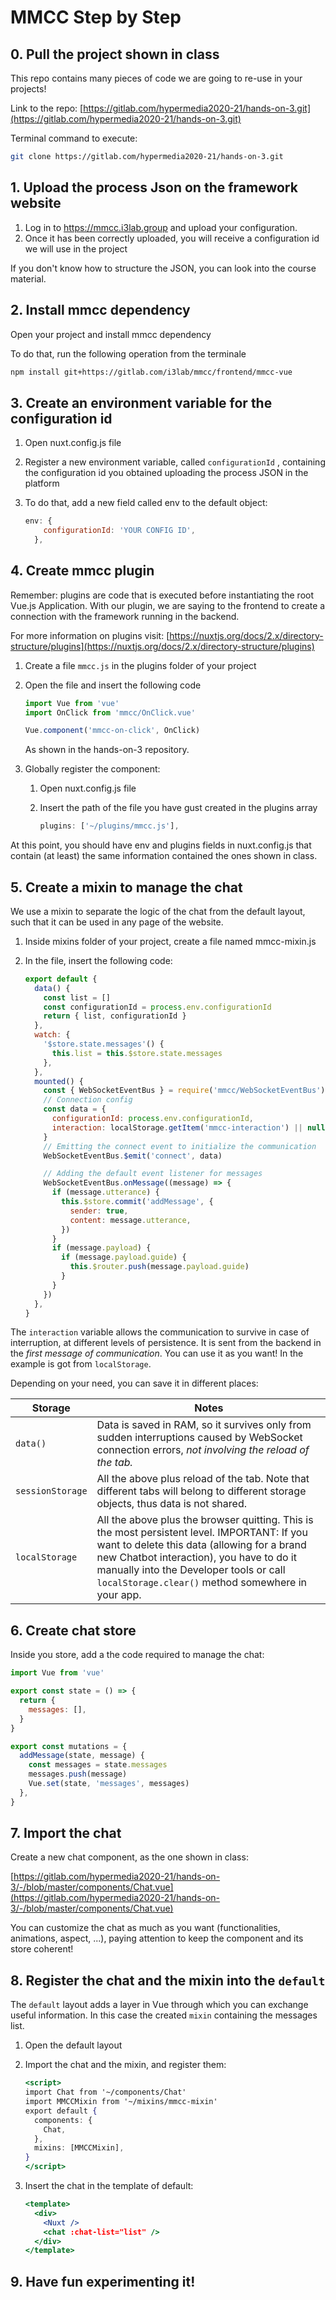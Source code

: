# MMCC Step by Step

## 0. Pull the project shown in class

This repo contains many pieces of code we are going to re-use in your projects!

Link to the repo: [https://gitlab.com/hypermedia2020-21/hands-on-3.git](https://gitlab.com/hypermedia2020-21/hands-on-3.git)

Terminal command to execute:

```bash
git clone https://gitlab.com/hypermedia2020-21/hands-on-3.git
```

## 1. Upload the process Json on the framework website

1. Log in to https://mmcc.i3lab.group and upload your configuration.
2. Once it has been correctly uploaded, you will receive a configuration id we will use in the project

If you don't know how to structure the JSON, you can look into the course material.

## 2. Install mmcc dependency

Open your project and install mmcc dependency

To do that, run the following operation from the terminale

```bash
npm install git+https://gitlab.com/i3lab/mmcc/frontend/mmcc-vue
```

## 3. Create an environment variable for the configuration id

1. Open nuxt.config.js file
2. Register a new environment variable, called `configurationId` , containing the configuration id you obtained uploading the process JSON in the platform
3. To do that, add a new field called env to the default object:

    ```jsx
    env: {
        configurationId: 'YOUR CONFIG ID',
      },
    ```

## 4. Create mmcc plugin

Remember: plugins are code that is executed before instantiating the root Vue.js Application. With our plugin, we are saying to the frontend to create a connection with the framework running in the backend.

For more information on plugins visit: [https://nuxtjs.org/docs/2.x/directory-structure/plugins](https://nuxtjs.org/docs/2.x/directory-structure/plugins)

1. Create a file `mmcc.js` in the plugins folder of your project
2. Open the file and insert the following code

    ```jsx
    import Vue from 'vue'
    import OnClick from 'mmcc/OnClick.vue'

    Vue.component('mmcc-on-click', OnClick)
    ```

    As shown in the hands-on-3 repository.

3. Globally register the component:
    1. Open nuxt.config.js file
    2. Insert the path of the file you have gust created in the plugins array

        ```jsx
        plugins: ['~/plugins/mmcc.js'],
        ```

At this point, you should have env and plugins fields in nuxt.config.js that contain (at least) the same information contained the ones shown in class.

## 5. Create a mixin to manage the chat

We use a mixin to separate the logic of the chat from the default layout, such that it can be used in any page of the website.

1. Inside mixins folder of your project, create a file named mmcc-mixin.js
2. In the file, insert the following code:

    ```jsx
    export default {
      data() {
        const list = []
        const configurationId = process.env.configurationId
        return { list, configurationId }
      },
      watch: {
        '$store.state.messages'() {
          this.list = this.$store.state.messages
        },
      },
      mounted() {
        const { WebSocketEventBus } = require('mmcc/WebSocketEventBus')
        // Connection config
        const data = {
          configurationId: process.env.configurationId,
          interaction: localStorage.getItem('mmcc-interaction') || null,
        }
        // Emitting the connect event to initialize the communication
        WebSocketEventBus.$emit('connect', data)

        // Adding the default event listener for messages
        WebSocketEventBus.onMessage((message) => {
          if (message.utterance) {
            this.$store.commit('addMessage', {
              sender: true,
              content: message.utterance,
            })
          }
          if (message.payload) {
            if (message.payload.guide) {
              this.$router.push(message.payload.guide)
            }
          }
        })
      },
    }
    ```
The `interaction` variable allows the communication to survive in case of interruption, at different levels of persistence.
It is sent from the backend in the *first message of communication*.
You can use it as you want! In the example is got from `localStorage`.

Depending on your need, you can save it in different places:

|Storage|Notes|
|---|---|
|`data()`|Data is saved in RAM, so it survives only from sudden interruptions caused by WebSocket connection errors, *not involving the reload of the tab.*|
|`sessionStorage`|All the above plus reload of the tab. Note that different tabs will belong to different storage objects, thus data is not shared.|
|`localStorage`|All the above plus the browser quitting. This is the most persistent level. IMPORTANT: If you want to delete this data (allowing for a brand new Chatbot interaction), you have to do it manually into the Developer tools or call `localStorage.clear()` method somewhere in your app.|

## 6. Create chat store

Inside you store, add a the code required to manage the chat:

```jsx
import Vue from 'vue'

export const state = () => {
  return {
    messages: [],
  }
}

export const mutations = {
  addMessage(state, message) {
    const messages = state.messages
    messages.push(message)
    Vue.set(state, 'messages', messages)
  },
}
```

## 7. Import the chat

Create a new chat component, as the one shown in class:

[https://gitlab.com/hypermedia2020-21/hands-on-3/-/blob/master/components/Chat.vue](https://gitlab.com/hypermedia2020-21/hands-on-3/-/blob/master/components/Chat.vue)

You can customize the chat as much as you want (functionalities, animations, aspect, ...), paying attention to keep the component and its store coherent! 

## 8. Register the chat and the mixin into the `default`

The `default` layout adds a layer in Vue through which you can exchange useful information.
In this case the created `mixin` containing the messages list.

1. Open the default layout
2. Import the chat and the mixin, and register them:

    ```jsx
    <script>
    import Chat from '~/components/Chat'
    import MMCCMixin from '~/mixins/mmcc-mixin'
    export default {
      components: {
        Chat,
      },
      mixins: [MMCCMixin],
    }
    </script>
    ```

3. Insert the chat in the template of default:

    ```jsx
    <template>
      <div>
        <Nuxt />
        <chat :chat-list="list" />
      </div>
    </template>
    ```

## 9. Have fun experimenting it!
